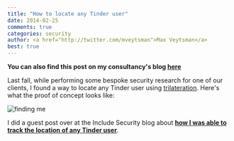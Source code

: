 ```yaml
---
title: "How to locate any Tinder user"
date: 2014-02-25
comments: true
categories: security
author: <a href="http://twitter.com/mveytsman">Max Veytsman</a>
best: true
---
```


**You can also find this post on my consultancy's blog [here](http://finite.state.io/blog/2014/02/25/how-to-locate-any-tinder-user/)**

Last fall, while performing some bespoke security research for one of our clients, I found a way to locate any Tinder user using [trilateration](https://en.wikipedia.org/wiki/Trilateration). Here's what the proof of concept looks like:

![finding me](/assets/images/tinder/04_found_max.png)

I did a guest post over at the Include Security blog about **[how I was able to track the location of any Tinder user](http://blog.includesecurity.com/2014/02/how-i-was-able-to-track-location-of-any.html)**.
